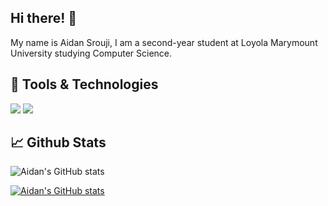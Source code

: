 ## Hi there! 👋

My name is Aidan Srouji, I am a second-year student at Loyola Marymount University studying Computer Science.

## 🔧 Tools & Technologies

![](https://img.shields.io/badge/OS-Windows-informational?style=flat&logo=Windows&logoColor=white&color=2bbc8a) ![](https://img.shields.io/badge/Editor-VS_Code-informational?style=flat&logo=VS_Code&logoColor=white&color=2bbc8a)

## 📈 Github Stats

<div style="align-content: 

[![Aidan's GitHub stats](https://github-readme-stats.vercel.app/api?username=asrouji&show_icons=true&theme=radical)](https://github.com/anuraghazra/github-readme-stats)

[![Aidan's GitHub stats](https://github-readme-stats.vercel.app/api/top-langs/?username=asrouji&layout=compact&theme=radical)](https://github.com/anuraghazra/github-readme-stats)
